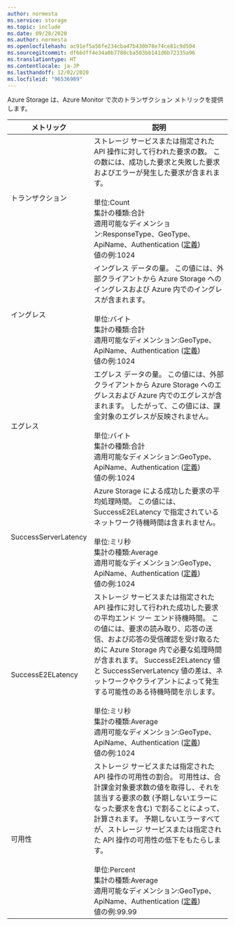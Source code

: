 ```yaml
---
author: normesta
ms.service: storage
ms.topic: include
ms.date: 09/28/2020
ms.author: normesta
ms.openlocfilehash: ac91ef5a56fe234cba47b430b78e74ce81c9d504
ms.sourcegitcommit: df66dff4e34a0b7780cba503bb141d6b72335a96
ms.translationtype: HT
ms.contentlocale: ja-JP
ms.lasthandoff: 12/02/2020
ms.locfileid: "96536989"
---
```

Azure Storage は、Azure Monitor で次のトランザクション メトリックを提供します。

| メトリック | 説明 |
| ------------------- | ----------------- |
| トランザクション | ストレージ サービスまたは指定された API 操作に対して行われた要求の数。 この数には、成功した要求と失敗した要求およびエラーが発生した要求が含まれます。 <br/><br/> 単位:Count <br/> 集計の種類:合計 <br/> 適用可能なディメンション:ResponseType、GeoType、ApiName、Authentication ([定義](#metrics-dimensions))<br/> 値の例:1024 |
| イングレス | イングレス データの量。 この値には、外部クライアントから Azure Storage へのイングレスおよび Azure 内でのイングレスが含まれます。 <br/><br/> 単位:バイト <br/> 集計の種類:合計 <br/> 適用可能なディメンション:GeoType、ApiName、Authentication ([定義](#metrics-dimensions)) <br/> 値の例:1024 |
| エグレス | エグレス データの量。 この値には、外部クライアントから Azure Storage へのエグレスおよび Azure 内でのエグレスが含まれます。 したがって、この値には、課金対象のエグレスが反映されません。 <br/><br/> 単位:バイト <br/> 集計の種類:合計 <br/> 適用可能なディメンション:GeoType、ApiName、Authentication ([定義](#metrics-dimensions)) <br/> 値の例:1024 |
| SuccessServerLatency | Azure Storage による成功した要求の平均処理時間。 この値には、SuccessE2ELatency で指定されているネットワーク待機時間は含まれません。 <br/><br/> 単位:ミリ秒 <br/> 集計の種類:Average <br/> 適用可能なディメンション:GeoType、ApiName、Authentication ([定義](#metrics-dimensions)) <br/> 値の例:1024 |
| SuccessE2ELatency | ストレージ サービスまたは指定された API 操作に対して行われた成功した要求の平均エンド ツー エンド待機時間。 この値には、要求の読み取り、応答の送信、および応答の受信確認を受け取るために Azure Storage 内で必要な処理時間が含まれます。 SuccessE2ELatency 値と SuccessServerLatency 値の差は、ネットワークやクライアントによって発生する可能性のある待機時間を示します。<br/><br/> 単位:ミリ秒 <br/> 集計の種類:Average <br/> 適用可能なディメンション:GeoType、ApiName、Authentication ([定義](#metrics-dimensions)) <br/> 値の例:1024 |
| 可用性 | ストレージ サービスまたは指定された API 操作の可用性の割合。 可用性は、合計課金対象要求数の値を取得し、それを該当する要求の数 (予期しないエラーになった要求を含む) で割ることによって、計算されます。 予期しないエラーすべてが、ストレージ サービスまたは指定された API 操作の可用性の低下をもたらします。 <br/><br/> 単位:Percent <br/> 集計の種類:Average <br/> 適用可能なディメンション:GeoType、ApiName、Authentication ([定義](#metrics-dimensions)) <br/> 値の例:99.99 |
